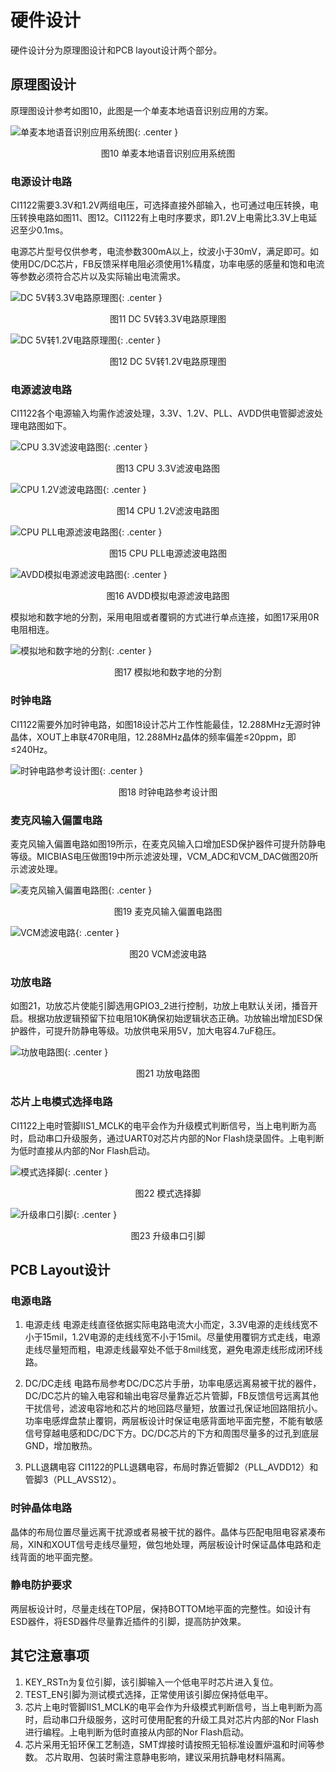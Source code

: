 # 硬件设计

硬件设计分为原理图设计和PCB layout设计两个部分。

## 原理图设计

原理图设计参考如图10，此图是一个单麦本地语音识别应用的方案。

![单麦本地语音识别应用系统图](img/CI1122芯片数据手册-10.png){: .center }

<div align=center>图10  单麦本地语音识别应用系统图</div>

### 电源设计电路

CI1122需要3.3V和1.2V两组电压，可选择直接外部输入，也可通过电压转换，电压转换电路如图11、图12。CI1122有上电时序要求，即1.2V上电需比3.3V上电延迟至少0.1ms。

电源芯片型号仅供参考，电流参数300mA以上，纹波小于30mV，满足即可。如使用DC/DC芯片，FB反馈采样电阻必须使用1%精度，功率电感的感量和饱和电流等参数必须符合芯片以及实际输出电流需求。

![DC 5V转3.3V电路原理图](img/CI1122芯片数据手册-11.png){: .center }

<div align=center>图11  DC 5V转3.3V电路原理图</div>

![DC 5V转1.2V电路原理图](img/CI1122芯片数据手册-12.png){: .center }

<div align=center>图12  DC 5V转1.2V电路原理图</div>

### 电源滤波电路

CI1122各个电源输入均需作滤波处理，3.3V、1.2V、PLL、AVDD供电管脚滤波处理电路图如下。

![CPU 3.3V滤波电路图](img/CI1122芯片数据手册-13.png){: .center }

<div align=center>图13  CPU 3.3V滤波电路图</div>

![CPU 1.2V滤波电路图](img/CI1122芯片数据手册-14.png){: .center }

<div align=center>图14  CPU 1.2V滤波电路图</div>

![CPU PLL电源滤波电路图](img/CI1122芯片数据手册-15.png){: .center }

<div align=center>图15  CPU PLL电源滤波电路图</div>

![AVDD模拟电源滤波电路图](img/CI1122芯片数据手册-16.png){: .center }

<div align=center>图16  AVDD模拟电源滤波电路图</div>

模拟地和数字地的分割，采用电阻或者覆铜的方式进行单点连接，如图17采用0R电阻相连。

![模拟地和数字地的分割](img/CI1122芯片数据手册-17.png){: .center }

<div align=center>图17  模拟地和数字地的分割</div>

### 时钟电路

CI1122需要外加时钟电路，如图18设计芯片工作性能最佳，12.288MHz无源时钟晶体，XOUT上串联470R电阻，12.288MHz晶体的频率偏差≤20ppm，即≤240Hz。

![时钟电路参考设计图](img/CI1122芯片数据手册-18.png){: .center }

<div align=center>图18  时钟电路参考设计图</div>

### 麦克风输入偏置电路

麦克风输入偏置电路如图19所示，在麦克风输入口增加ESD保护器件可提升防静电等级。MICBIAS电压做图19中所示滤波处理，VCM_ADC和VCM_DAC做图20所示滤波处理。

![麦克风输入偏置电路图](img/CI1122芯片数据手册-19.png){: .center }

<div align=center>图19  麦克风输入偏置电路图</div>

![VCM滤波电路](img/CI1122芯片数据手册-20.png){: .center }

<div align=center>图20  VCM滤波电路</div>

### 功放电路

如图21，功放芯片使能引脚选用GPIO3_2进行控制，功放上电默认关闭，播音开启。根据功放逻辑预留下拉电阻10K确保初始逻辑状态正确。功放输出增加ESD保护器件，可提升防静电等级。功放供电采用5V，加大电容4.7uF稳压。

![功放电路图](img/CI1122芯片数据手册-21.png){: .center }

<div align=center>图21  功放电路图</div>

### 芯片上电模式选择电路

CI1122上电时管脚IIS1_MCLK的电平会作为升级模式判断信号，当上电判断为高时，启动串口升级服务，通过UART0对芯片内部的Nor Flash烧录固件。上电判断为低时直接从内部的Nor Flash启动。

![模式选择脚](img/CI1122芯片数据手册-22.png){: .center }

<div align=center>图22  模式选择脚</div>

![升级串口引脚](img/CI1122芯片数据手册-23.png){: .center }

<div align=center>图23  升级串口引脚</div>

## PCB Layout设计

### 电源电路

1. 电源走线
    电源走线直径依据实际电路电流大小而定，3.3V电源的走线线宽不小于15mil，1.2V电源的走线线宽不小于15mil。尽量使用覆铜方式走线，电源走线尽量短而粗，电源走线最窄处不低于8mil线宽，避免电源走线形成闭环线路。

2. DC/DC走线
电路布局参考DC/DC芯片手册，功率电感远离易被干扰的器件，DC/DC芯片的输入电容和输出电容尽量靠近芯片管脚，FB反馈信号远离其他干扰信号，滤波电容地和芯片的地回路尽量短，放置过孔保证地回路阻抗小。功率电感焊盘禁止覆铜，两层板设计时保证电感背面地平面完整，不能有敏感信号穿越电感和DC/DC下方。DC/DC芯片的下方和周围尽量多的过孔到底层 GND，增加散热。

3. PLL退耦电容
    CI1122的PLL退耦电容，布局时靠近管脚2（PLL_AVDD12）和管脚3（PLL_AVSS12）。

### 时钟晶体电路

晶体的布局位置尽量远离干扰源或者易被干扰的器件。晶体与匹配电阻电容紧凑布局，XIN和XOUT信号走线尽量短，做包地处理，两层板设计时保证晶体电路和走线背面的地平面完整。

### 静电防护要求

两层板设计时，尽量走线在TOP层，保持BOTTOM地平面的完整性。如设计有ESD器件，将ESD器件尽量靠近插件的引脚，提高防护效果。

## 其它注意事项

1. KEY_RSTn为复位引脚，该引脚输入一个低电平时芯片进入复位。
2. TEST_EN引脚为测试模式选择，正常使用该引脚应保持低电平。
3. 芯片上电时管脚IIS1_MCLK的电平会作为升级模式判断信号，当上电判断为高时，启动串口升级服务，这时可使用配套的升级工具对芯片内部的Nor Flash进行编程。上电判断为低时直接从内部的Nor Flash启动。
4. 芯片采用无铅环保工艺制造，SMT焊接时请按照无铅标准设置炉温和时间等参数。
 芯片取用、包装时需注意静电影响，建议采用抗静电材料隔离。